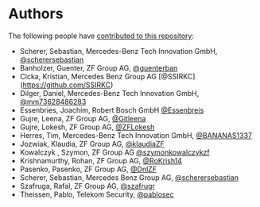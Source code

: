 # Authors

The following people have [contributed to this repository](https://github.com/eclipse-tractusx/sig-security/graphs/contributors):

* Scherer, Sebastian, Mercedes-Benz Tech Innovation GmbH, [@scherersebastian](https://github.com/scherersebastian)
* Banholzer, Guenter, ZF Group AG, [@guenterban](https://github.com/guenterban)
* Cicka, Kristian, Mercedes Benz Group AG [@SSIRKC] (https://github.com/SSIRKC) 
* Dilger, Daniel, Mercedes-Benz Tech Innovation GmbH, [@mm73628486283](https://github.com/mm73628486283/)
* Essenbries, Joachim, Robert Bosch GmbH [@Essenbreis](https://github.com/Essenbreis)
* Gujre, Leena, ZF Group AG, [@Gitleena](https://github.com/Gitleena)
* Gujre, Lokesh, ZF Group AG, [@ZFLokesh](https://github.com/ZFLokesh)
* Herres, Tim, Mercedes-Benz Tech Innovation GmbH, [@BANANAS1337](https://github.com/BANANAS1337)
* Jozwiak, Klaudia, ZF Group AG, [@klaudiaZF](https://github.com/klaudiaZF)
* Kowalczyk , Szymon, ZF Group AG [@szymonkowalczykzf](https://github.com/szymonkowalczykzf)
* Krishnamurthy, Rohan, ZF Group AG, [@RoKrish14](https://github.com/RoKrish14)
* Pasenko, Pasenko, ZF Group AG, [@DnlZF](https://github.com/DnlZF)
* Scherer, Sebastian,  Mercedes Benz Group AG, [@scherersebastian](https://github.com/scherersebastian)
* Szafruga, Rafal, ZF Group AG, [@szafrugr](https://github.com/szafrugr)
* Theissen, Pablo, Telekom Security, [@pablosec](https://github.com/pablosec)
